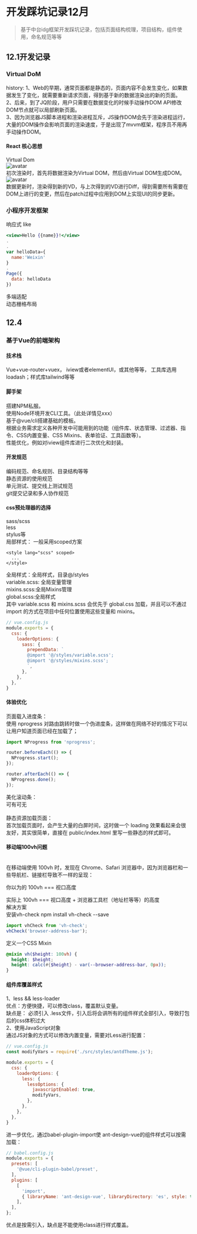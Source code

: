 # 开发踩坑记录12月
> 基于中台idg框架开发踩坑记录，包括页面结构梳理，项目结构，组件使用，命名规范等等

## 12.1开发记录
### Virtual DoM
history: 1、Web的早期，通常页面都是静态的，页面内容不会发生变化，如果数据发生了变化，就需要重新请求页面，得到基于新的数据渲染出的新的页面。  
2、后来，到了JQ阶段，用户只需要在数据变化的时候手动操作DOM API修改DOM节点就可以局部刷新页面。  
3、因为浏览器JS脚本进程和渲染进程互斥，JS操作DOM会先于渲染进程运行， 大量的DOM操作会影响页面的渲染速度，于是出现了mvvm框架，程序员不用再手动操作DOM。

#### React 核心思想
Virtual Dom  
![avatar](https://segmentfault.com/img/remote/1460000007694395)  
初次渲染时，首先将数据渲染为Virtual DOM，然后由Virtual DOM生成DOM。  
![avatar](https://segmentfault.com/img/remote/1460000007694396)  
数据更新时，渲染得到新的VD，与上次得到的VD进行Diff，得到需要所有需要在DOM上进行的变更，然后在patch过程中应用到DOM上实现UI的同步更新。  

### 小程序开发框架
响应式 like
```jsx
<view>Hello {{name}}!</view>
.
.
var helloData={
  name:'Weixin'
}
.
Page({
  data: helloData
})
```
多端适配  
动态栅格布局

## 12.4
### 基于Vue的前端架构  
#### 技术栈
Vue+vue-router+vuex， iview或者elementUI，或其他等等， 工具库选用loadash；样式库tailwind等等
#### 脚手架
搭建NPM私服。  
使用Node环境开发CLI工具。（此处详情见<a>xxx</a>）  
基于@vue/cli搭建基础的模板。  
根据业务需求定义各种开发中可能用到的功能（组件库、状态管理、过滤器、指令、CSS内置变量、CSS Mixins、表单验证、工具函数等）。  
性能优化，例如对iview组件库进行二次优化和封装。  
#### 开发规范
编码规范、命名规则、目录结构等等  
静态资源的使用规范  
单元测试、提交线上测试规范  
git提交记录和多人协作规范  
#### css预处理器的选择
sass/scss  
less  
stylus等  
局部样式： 一般采用scoped方案  
```vue
<style lang="scss" scoped>
  ...
</style> 
```  
全局样式：全局样式，目录@/styles  
variable.scss: 全局变量管理  
mixins.scss:全局Mixins管理  
global.scss:全局样式  
其中 variable.scss 和 mixins.scss 会优先于 global.css 加载，并且可以不通过 import 的方式在项目中任何位置使用这些变量和 mixins。  
```js
// vue.config.js
module.exports = {
  css: {
    loaderOptions: {
      sass: {
        prependData: `
        @import '@/styles/variable.scss';
        @import '@/styles/mixins.scss';
        `,
      },
    },
  },
}
```
#### 体验优化
页面载入进度条：  
使用 <a>nprogress</a> 对路由跳转时做一个伪进度条，这样做在网络不好的情况下可以让用户知道页面已经在加载了；  
```js
import NProgress from 'nprogress';

router.beforeEach(() => {
  NProgress.start();
});

router.afterEach(() => {
  NProgress.done();
});
```
美化滚动条：  
可有可无  
<br/>
静态资源加载页面：  
首次加载页面时，会产生大量的白屏时间，这时做一个 loading 效果看起来会很友好，其实很简单，直接在 public/index.html 里写一些静态的样式即可。  

#### 移动端100vh问题
<br/>
在移动端使用 100vh 时，发现在 Chrome、Safari 浏览器中，因为浏览器栏和一些导航栏、链接栏导致不一样的呈现：

你以为的 100vh === 视口高度

实际上 100vh === 视口高度 + 浏览器工具栏（地址栏等等）的高度  
解决方案  
安装vh-check npm install vh-check --save
```js
import vhCheck from 'vh-check';
vhCheck('browser-address-bar');

```
定义一个CSS Mixin  
```scss
@mixin vh($height: 100vh) {
  height: $height;
  height: calc(#{$height} - var(--browser-address-bar, 0px));
}

```

#### 组件库覆盖样式
1、less && less-loader  
优点：方便快捷，可以修改class，覆盖默认变量。  
缺点是： 必须引入 .less文件，引入后将会讲所有的组件样式全部引入，导致打包后的css体积过大  
2、使用JavaScript对象  
通过JS对象的方式可以修改内置变量，需要对Less进行配置：  
```js
// vue.config.js
const modifyVars = require('./src/styles/antdTheme.js');

module.exports = {
  css: {
    loaderOptions: {
      less: {
        lessOptions: {
          javascriptEnabled: true,
          modifyVars,
        },
      },
    },
  },
}
```  
进一步优化，通过babel-plugin-import使 ant-design-vue的组件样式可以按需加载：  
```js
// babel.config.js
module.exports = {
  presets: [
    '@vue/cli-plugin-babel/preset',
  ],
  plugins: [
    [
      'import',
      { libraryName: 'ant-design-vue', libraryDirectory: 'es', style: true },
    ],
  ],
};
```
优点是按需引入，缺点是不能使用class进行样式覆盖。